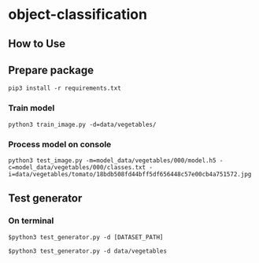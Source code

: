 # object-classification

## How to Use

## Prepare package
```
pip3 install -r requirements.txt
```

### Train model
```
python3 train_image.py -d=data/vegetables/
```

### Process model on console
```
python3 test_image.py -m=model_data/vegetables/000/model.h5 -c=model_data/vegetables/000/classes.txt -i=data/vegetables/tomato/18bdb508fd44bff5df656448c57e00cb4a751572.jpg
```


## Test generator
### On terminal
```
$python3 test_generator.py -d [DATASET_PATH]

$python3 test_generator.py -d data/vegetables
```